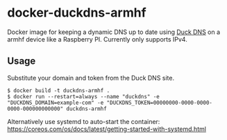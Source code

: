 # docker-duckdns-armhf

Docker image for keeping a dynamic DNS up to date using [Duck DNS](https://www.duckdns.org/) on a armhf device like a Raspberry PI. Currently only supports IPv4.

## Usage

Substitute your domain and token from the Duck DNS site.

```
$ docker build -t duckdns-armhf .
$ docker run --restart=always --name "duckdns" -e "DUCKDNS_DOMAIN=example-com" -e "DUCKDNS_TOKEN=00000000-0000-0000-0000-000000000000" duckdns-armhf
```

Alternatively use systemd to auto-start the container: https://coreos.com/os/docs/latest/getting-started-with-systemd.html
